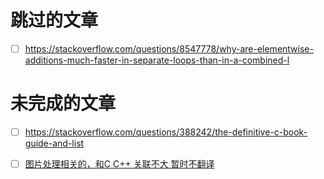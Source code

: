 # 跳过的文章

- [ ] https://stackoverflow.com/questions/8547778/why-are-elementwise-additions-much-faster-in-separate-loops-than-in-a-combined-l

# 未完成的文章
- [ ] https://stackoverflow.com/questions/388242/the-definitive-c-book-guide-and-list
  
- [ ] [图片处理相关的，和C C++ 关联不大 暂时不翻译](https://stackoverflow.com/questions/10168686/image-processing-algorithm-improvement-for-coca-cola-can-recognition)
